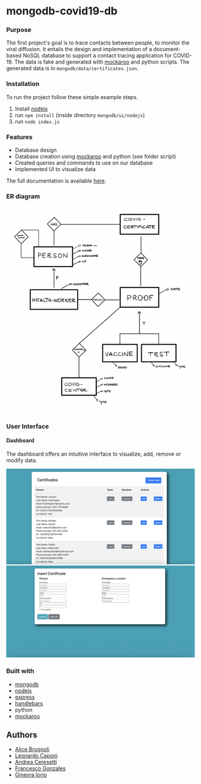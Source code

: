 # mongodb-covid19-db

### Purpose
The first project's goal is to trace contacts between people, to monitor the viral diffusion.
It entails the design and implementation of a document-based NoSQL database to support a contact tracing application for COVID-19. 
The data is fake and generated with [mockaroo](https://www.mockaroo.com/) and python scripts. The generated data is in `mongodb/data/certificates.json`.

### Installation

To run the project follow these simple example steps.

1. Install [nodejs](https://nodejs.org/en/download/)
1. run `npm install` (inside directory `mongodb/ui/nodejs`)
1. run `node index.js`

### Features

* Database design
* Database creation using [mockaroo](https://www.mockaroo.com/) and python (see folder script)
* Created queries and commands to use on our database
* Implemented UI to visualize data

The full documentation is available [here](https://github.com/fulcus/mongodb-covid19-db/blob/master/mongodb/docs/Report.pdf).

### ER diagram

<img src="mongodb/images/ER.png" width="750"/>

### User Interface 

#### Dashboard

The dashboard offers an intuitive interface to visualize, add, remove or modify data.

<img src="mongodb/images/certificates.png" width="750"/>

<img src="mongodb/images/insert.png" width="750"/>


### Built with

* [mongodb](https://www.mongodb.com)
* [nodejs](https://nodejs.org/)
* [express](https://expressjs.com/)
* [handlebars](https://handlebarsjs.com/)
* python
* [mockaroo](https://www.mockaroo.com/)

## Authors
* [Alice Brugnoli](https://github.com/alicebrugnoli)
* [Leonardo Caponi](https://github.com/leo-capo)
* [Andrea Ceresetti](https://github.com/andreaceresetti)
* [Francesco Gonzales](https://github.com/fulcus)
* [Ginevra Iorio](https://github.com/ginevraiorioo)
